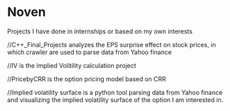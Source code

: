 # Noven

Projects I have done in internships or based on my own interests

//C++_Final_Projects analyzes the EPS surprise effect on stock prices, in which crawler are used to parse data from Yahoo finance

//IV is the Implied Volitility calculation project

//PricebyCRR is the option pricing model based on CRR

//Implied volatility surface is a python tool parsing data from Yahoo finance and visualizing the implied volatility surface of the option I am interested in.
